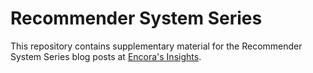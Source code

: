 # Recommender System Series

This repository contains supplementary material for the Recommender System Series blog posts at [Encora's Insights](https://www.encora.com/insights/all).
